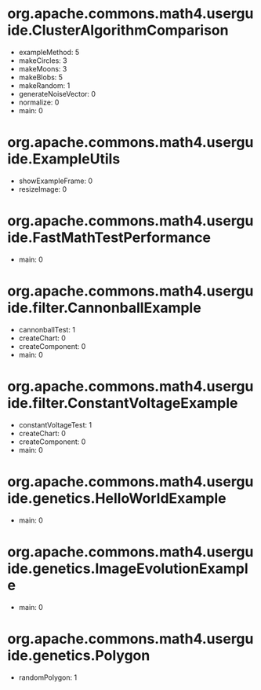 # org.apache.commons.math4.userguide.ClusterAlgorithmComparison
- exampleMethod: 5
- makeCircles: 3
- makeMoons: 3
- makeBlobs: 5
- makeRandom: 1
- generateNoiseVector: 0
- normalize: 0
- main: 0
# org.apache.commons.math4.userguide.ExampleUtils
- showExampleFrame: 0
- resizeImage: 0
# org.apache.commons.math4.userguide.FastMathTestPerformance
- main: 0
# org.apache.commons.math4.userguide.filter.CannonballExample
- cannonballTest: 1
- createChart: 0
- createComponent: 0
- main: 0
# org.apache.commons.math4.userguide.filter.ConstantVoltageExample
- constantVoltageTest: 1
- createChart: 0
- createComponent: 0
- main: 0
# org.apache.commons.math4.userguide.genetics.HelloWorldExample
- main: 0
# org.apache.commons.math4.userguide.genetics.ImageEvolutionExample
- main: 0
# org.apache.commons.math4.userguide.genetics.Polygon
- randomPolygon: 1
